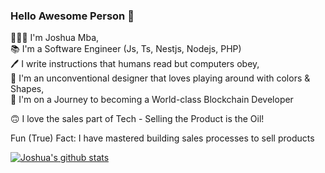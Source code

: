 ### Hello Awesome Person 👋

🤵🏽‍♂️   I'm Joshua Mba,   
📚   I'm a Software Engineer (Js, Ts, Nestjs, Nodejs, PHP)  
🖊   I write instructions that humans read but computers obey,  
🎨   I'm an unconventional designer that loves playing around with colors & Shapes,  
💪   I'm on a Journey to becoming a World-class Blockchain Developer

🙃   I love the sales part of Tech - Selling the Product is the Oil! 

Fun (True) Fact: I have mastered building sales processes to sell products

[![Joshua's github stats](https://github-readme-stats.vercel.app/api?username=mbajoshuac&count_private=true&show_icons=true&theme=gotham)](https://github.com/murewaashiru/github-readme-stats)
